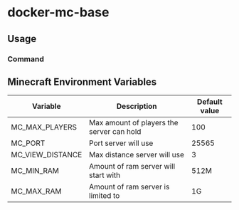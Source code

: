 # docker-mc-base

## Usage

### Command

## Minecraft Environment Variables
| Variable         | Description                               | Default value |
|------------------|-------------------------------------------|---------------|
| MC_MAX_PLAYERS   | Max amount of players the server can hold | 100           |
| MC_PORT          | Port server will use                      | 25565         |
| MC_VIEW_DISTANCE | Max distance server will use              | 3             |
| MC_MIN_RAM       | Amount of ram server will start with      | 512M          |
| MC_MAX_RAM       | Amount of ram server is limited to        | 1G            |
